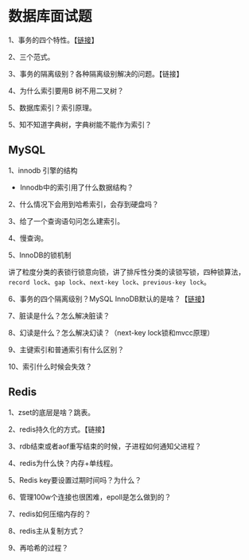 # 数据库面试题

1、事务的四个特性。【[链接](../database/mysql/transaction.md#1-shi-wu-de-si-da-te-xing-acid)】

2、三个范式。

3、事务的隔离级别？各种隔离级别解决的问题。【链接】

4、为什么索引要用B 树不用二叉树？

5、数据库索引？索引原理。

5、知不知道字典树，字典树能不能作为索引？

## MySQL

1、innodb 引擎的结构

* Innodb中的索引用了什么数据结构？

2、什么情况下会用到哈希索引，会存到硬盘吗？

3、给了一个查询语句问怎么建索引。

4、慢查询。

5、InnoDB的锁机制

讲了粒度分类的表锁行锁意向锁，讲了排斥性分类的读锁写锁，四种锁算法，`record lock`、`gap lock`、`next-key lock`、`previous-key lock`。

6、事务的四个隔离级别？MySQL InnoDB默认的是啥？【[链接](../database/mysql/transaction.md#3-shi-wu-de-ge-li-ji-bie)】

7、脏读是什么？怎么解决脏读？

8、幻读是什么？怎么解决幻读？（next-key lock锁和mvcc原理）

9、主键索引和普通索引有什么区别？

10、索引什么时候会失效？

## Redis

1、zset的底层是啥？跳表。

2、redis持久化的方式。【链接】

3、rdb结束或者aof重写结束的时候，子进程如何通知父进程？

4、redis为什么快？内存+单线程。

5、Redis key要设置过期时间吗？为什么？

6、管理100w个连接也很困难，epoll是怎么做到的？

7、redis如何压缩内存的？

8、redis主从复制方式？

9、再哈希的过程？

